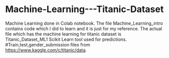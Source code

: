 # Machine-Learning---Titanic-Dataset
Machine Learning done in Colab notebook.
The file Machine_Learning_intro contains code which I did to learn and it is just for my reference.
The actual file which has the machine learning for titanic dataset is Titanic_Dataset_ML1
Scikit Learn tool used for predictions.
#Train,test,gender_submission files from https://www.kaggle.com/c/titanic/data.
